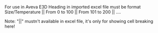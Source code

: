 For use in Aveva E3D
Heading in imported excel file must be format
Size/Temperature || From 0 to 100 || From 101 to 200 || ....

Note: "||" mustn't available in excel file, it's only for showing cell breaking here!
